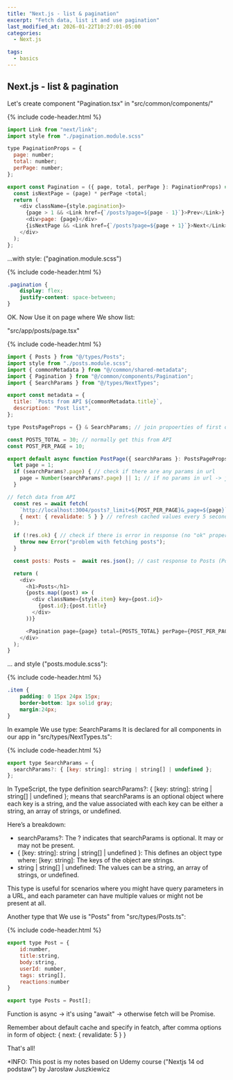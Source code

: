 ```yaml
---
title: "Next.js - list & pagination"
excerpt: "Fetch data, list it and use pagination"
last_modified_at: 2026-01-22T10:27:01-05:00
categories:
  - Next.js

tags: 
  - basics
---
```


<!-- short introduction -->
## Next.js - list & pagination

Let's create component "Pagination.tsx" in "src/common/components/" 

{% include code-header.html %}
```js
import Link from "next/link";
import style from "./pagination.module.scss"

type PaginationProps = {
  page: number;
  total: number;
  perPage: number;
};

export const Pagination = ({ page, total, perPage }: PaginationProps) => {
  const isNextPage = (page) * perPage <total;
  return (
    <div className={style.pagination}>
      {page > 1 && <Link href={`/posts?page=${page - 1}`}>Prev</Link>}
      <div>page: {page}</div>
      {isNextPage && <Link href={`/posts?page=${page + 1}`}>Next</Link>}
    </div>
  );
};
```

...with style: ("pagination.module.scss")

{% include code-header.html %}
```css
.pagination {
    display: flex;
    justify-content: space-between; 
}
```

OK. Now Use it on page where We show list:

"src/app/posts/page.tsx"

{% include code-header.html %}
```js
import { Posts } from "@/types/Posts";
import style from "./posts.module.scss";
import { commonMetadata } from "@/common/shared-metadata";
import { Pagination } from "@/common/components/Pagination";
import { SearchParams } from "@/types/NextTypes";

export const metadata = {
  title: `Posts from API ${commonMetadata.title}`,
  description: "Post list",
};

type PostsPageProps = {} & SearchParams; // join propoerties of first object (this case empty obj) with SearchParams type

const POSTS_TOTAL = 30; // normally get this from API
const POST_PER_PAGE = 10;

export default async function PostPage({ searchParams }: PostsPageProps) {
  let page = 1;
  if (searchParams?.page) { // check if there are any params in url
    page = Number(searchParams?.page) || 1; // if no params in url -> just take 1
  }

// fetch data from API
  const res = await fetch(
    `http://localhost:3004/posts?_limit=${POST_PER_PAGE}&_page=${page}`, //jsonServer - mock of real api with data offset
    { next: { revalidate: 5 } } // refresh cached values every 5 seconds, without this option cache will be till restart next.js server [by default]!!
  );

  if (!res.ok) { // check if there is error in response (no "ok" property)
    throw new Error("problem with fetching posts");
  }

  const posts: Posts =  await res.json(); // cast response to Posts (Post[]) 

  return (
    <div>
      <h1>Posts</h1>
      {posts.map((post) => (
        <div className={style.item} key={post.id}>
          {post.id};{post.title}
        </div>
      ))}

      <Pagination page={page} total={POSTS_TOTAL} perPage={POST_PER_PAGE} />
    </div>
  );
}

```

... and style ("posts.module.scss"):

{% include code-header.html %}
```css
.item {
    padding: 0 15px 24px 15px;
    border-bottom: 1px solid gray;
    margin:24px;
}
```
In example We use type: SearchParams
It is declared for all components in our app in "src/types/NextTypes.ts":

{% include code-header.html %}
```js
export type SearchParams = {
  searchParams?: { [key: string]: string | string[] | undefined };
};
```
In TypeScript, the type definition searchParams?: { [key: string]: string | string[] | undefined }; means that searchParams is an optional object where each key is a string, and the value associated with each key can be either a string, an array of strings, or undefined.

Here’s a breakdown:

- searchParams?: The ? indicates that searchParams is optional. It may or may not be present.
- { [key: string]: string | string[] | undefined }: This defines an object type where:
[key: string]: The keys of the object are strings.
- string | string[] | undefined: The values can be a string, an array of strings, or undefined.

This type is useful for scenarios where you might have query parameters in a URL, and each parameter can have multiple values or might not be present at all.

Another type that We use is "Posts" from "src/types/Posts.ts":

{% include code-header.html %}
```js
export type Post = {
    id:number,
    title:string,
    body:string,
    userId: number,
    tags: string[],
    reactions:number
}

export type Posts = Post[];
```

Function is async -> it's using "await" ->  otherwise fetch will be Promise.

Remember about default cache and specify in featch, after comma options in form of object:
{ next: { revalidate: 5 } } 

That's all!

*INFO: This post is my notes based on Udemy course ("Nextjs 14 od podstaw") by Jarosław Juszkiewicz